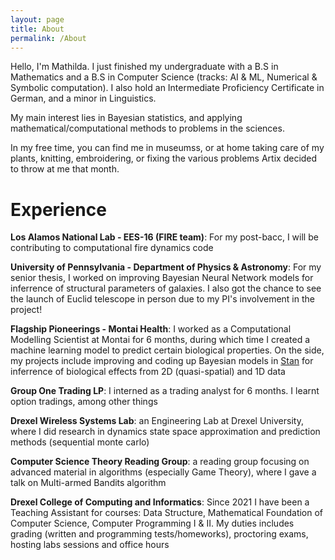 ```yaml
---
layout: page
title: About
permalink: /About
---
```

Hello, I'm Mathilda. I just finished my undergraduate with a B.S in Mathematics and a B.S in Computer Science (tracks: AI & ML, Numerical & Symbolic computation). I also hold an Intermediate Proficiency Certificate in German, and a minor in Linguistics.

My main interest lies in Bayesian statistics, and applying mathematical/computational methods to problems in the sciences.

In my free time, you can find me in museumss, or at home taking care of my plants, knitting, embroidering, or fixing the various problems Artix decided to throw at me that month.

# Experience
**Los Alamos National Lab - EES-16 (FIRE team)**: For my post-bacc, I will be contributing to computational fire dynamics code

**University of Pennsylvania - Department of Physics & Astronomy**: For my senior thesis, I worked on improving Bayesian Neural Network models for inferrence of structural parameters of galaxies. I also got the chance to see the launch of Euclid telescope in person due to my PI's involvement in the project!

**Flagship Pioneerings - Montai Health**: I worked as a Computational Modelling Scientist at Montai for 6 months, during which time I created a machine learning model to predict certain biological properties. On the side, my projects include improving and coding up Bayesian models in [Stan](https://mc-stan.org/) for inferrence of biological effects from 2D (quasi-spatial) and 1D data

**Group One Trading LP**: I interned as a trading analyst for 6 months. I learnt option tradings, among other things

**Drexel Wireless Systems Lab**: an Engineering Lab at Drexel University, where I did research in dynamics state space approximation and prediction methods (sequential monte carlo)

**Computer Science Theory Reading Group**: a reading group focusing on advanced material in algorithms (especially Game Theory), where I gave a talk on Multi-armed Bandits algorithm

**Drexel College of Computing and Informatics**: Since 2021 I have been a Teaching Assistant for courses: Data Structure, Mathematical Foundation of Computer Science, Computer Programming I & II. My duties includes grading (written and programming tests/homeworks), proctoring exams, hosting labs sessions and office hours
